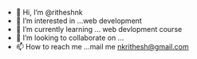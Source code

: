 - 👋 Hi, I’m @ritheshnk
- 👀 I’m interested in ...web development
- 🌱 I’m currently learning ... web devlopment course
- 💞️ I’m looking to collaborate on ...
- 📫 How to reach me ...mail me nkrithesh@gmail.com

<!---
ritheshnk/ritheshnk is a ✨ special ✨ repository because its `README.md` (this file) appears on your GitHub profile.
You can click the Preview link to take a look at your changes.
--->
